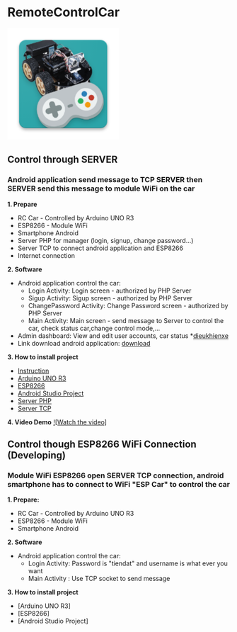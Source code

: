 # RemoteControlCar

<img src="/images/ic_launcher.png" width="50%">

## Control through SERVER
### Android application send message to TCP SERVER then SERVER send this message to module WiFi on the car
**1. Prepare**
- RC Car - Controlled by Arduino UNO R3
- ESP8266 - Module WiFi
- Smartphone Android
- Server PHP for manager (login, signup, change password...)
- Server TCP to connect android application and ESP8266
- Internet connection

**2. Software**
- Android application control the car:
  + Login Activity: Login screen - authorized by PHP Server
  + Sigup Activity: Sigup screen - authorized by PHP Server
  + ChangePassword Activity: Change Password screen - authorized by PHP Server
  + Main Activity: Main screen - send message to Server to control the car, check status car,change control mode,...
- Admin dashboard: View and edit user accounts, car status
	*[dieukhienxe](http://13.58.108.38/dieukhienxe)
- Link download android application: [download](https://github.com/ElipLam/RemoteControlCar/blob/master/CarController.apk)

**3. How to install project**
- [Instruction](https://github.com/ElipLam/RemoteControlCar/tree/master/Source)
- [Arduino UNO R3](https://github.com/ElipLam/RemoteControlCar/tree/master/Source/Arduino/car_arduino)
- [ESP8266](https://github.com/ElipLam/RemoteControlCar/tree/master/Source/Arduino/car_esp)
- [Android Studio Project](https://github.com/ElipLam/RemoteControlCar/tree/master/Source/AndroidStudioProjects)
- [Server PHP](https://github.com/ElipLam/RemoteControlCar/tree/master/Source/PHP_SERVER)
- [Server TCP](https://github.com/ElipLam/RemoteControlCar/tree/master/Source/TCPClientServer)

**4. Video Demo**
[![Watch the video]](https://youtu.be/vt5fpE0bzSY)

## Control though ESP8266 WiFi Connection (Developing)
### Module WiFi ESP8266 open SERVER TCP connection, android smartphone has to connect to WiFi "ESP Car" to control the car
**1. Prepare:**
- RC Car - Controlled by Arduino UNO R3
- ESP8266 - Module WiFi
- Smartphone Android

**2. Software**
- Android application control the car:
  + Login Activity: Password is "tiendat" and username is what ever you want
  + Main Activity : Use TCP socket to send message

**3. How to install project**
- [Arduino UNO R3]
- [ESP8266]
- [Android Studio Project]
